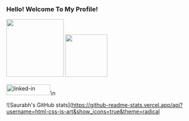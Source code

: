 ### Hello! Welcome To My Profile!



<span>

<img height='150' src="https://i.ibb.co/hcfjYX8/hacktober.png">
<img height='110' src="https://pbs.twimg.com/profile_images/1567906020831150081/oJ7mKaaj_400x400.jpg">
</span>
<br><br>
<a href="https://www.linkedin.com/in/dev-saurabhm"><img src="https://res.cloudinary.com/practicaldev/image/fetch/s--chf73s-H--/c_limit%2Cf_auto%2Cfl_progressive%2Cq_auto%2Cw_880/https://img.shields.io/badge/Linked_In-0077B5%3Fstyle%3Dfor-the-badge%26logo%3DLinkedIn%26logoColor%3Dwhite" alt="linked-in" loading="lazy" width="115" height="28"></a>\n

![Saurabh's GitHub stats](https://github-readme-stats.vercel.app/api?username=html-css-js-art&show_icons=true&theme=radical
